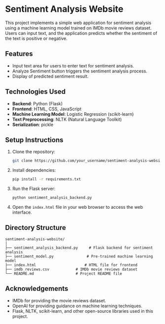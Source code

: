 
# Sentiment Analysis Website

This project implements a simple web application for sentiment analysis using a machine learning model trained on IMDb movie reviews dataset. Users can input text, and the application predicts whether the sentiment of the text is positive or negative.

## Features

- Input text area for users to enter text for sentiment analysis.
- Analyze Sentiment button triggers the sentiment analysis process.
- Display of predicted sentiment result.

## Technologies Used

- **Backend**: Python (Flask)
- **Frontend**: HTML, CSS, JavaScript
- **Machine Learning Model**: Logistic Regression (scikit-learn)
- **Text Preprocessing**: NLTK (Natural Language Toolkit)
- **Serialization**: pickle

## Setup Instructions

1. Clone the repository:

   ```bash
   git clone https://github.com/your_username/sentiment-analysis-website.git
   ```

2. Install dependencies:

   ```bash
   pip install -r requirements.txt
   ```

3. Run the Flask server:

   ```bash
   python sentiment_analysis_backend.py
   ```

4. Open the `index.html` file in your web browser to access the web interface.

## Directory Structure

```
sentiment-analysis-website/
│
├── sentiment_analysis_backend.py     # Flask backend for sentiment analysis
├── sentiment_model.py               # Pre-trained machine learning model
├── index.html                      # HTML file for frontend
├── imdb_reviews.csv            # IMDb movie reviews dataset
└── README.md                   # Project README file
```
## Acknowledgements

- IMDb for providing the movie reviews dataset.
- OpenAI for providing guidance on machine learning techniques.
- Flask, NLTK, scikit-learn, and other open-source libraries used in this project.
```
